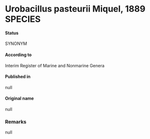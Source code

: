 # Urobacillus pasteurii Miquel, 1889 SPECIES

#### Status
SYNONYM

#### According to
Interim Register of Marine and Nonmarine Genera

#### Published in
null

#### Original name
null

### Remarks
null